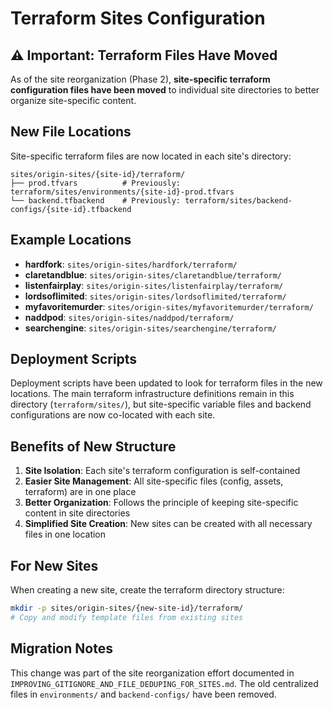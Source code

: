 # Terraform Sites Configuration

## ⚠️ Important: Terraform Files Have Moved

As of the site reorganization (Phase 2), **site-specific terraform configuration files have been moved** to individual site directories to better organize site-specific content.

## New File Locations

Site-specific terraform files are now located in each site's directory:

```
sites/origin-sites/{site-id}/terraform/
├── prod.tfvars          # Previously: terraform/sites/environments/{site-id}-prod.tfvars
└── backend.tfbackend    # Previously: terraform/sites/backend-configs/{site-id}.tfbackend
```

## Example Locations

- **hardfork**: `sites/origin-sites/hardfork/terraform/`
- **claretandblue**: `sites/origin-sites/claretandblue/terraform/`
- **listenfairplay**: `sites/origin-sites/listenfairplay/terraform/`
- **lordsoflimited**: `sites/origin-sites/lordsoflimited/terraform/`
- **myfavoritemurder**: `sites/origin-sites/myfavoritemurder/terraform/`
- **naddpod**: `sites/origin-sites/naddpod/terraform/`
- **searchengine**: `sites/origin-sites/searchengine/terraform/`

## Deployment Scripts

Deployment scripts have been updated to look for terraform files in the new locations. The main terraform infrastructure definitions remain in this directory (`terraform/sites/`), but site-specific variable files and backend configurations are now co-located with each site.

## Benefits of New Structure

1. **Site Isolation**: Each site's terraform configuration is self-contained
2. **Easier Site Management**: All site-specific files (config, assets, terraform) are in one place
3. **Better Organization**: Follows the principle of keeping site-specific content in site directories
4. **Simplified Site Creation**: New sites can be created with all necessary files in one location

## For New Sites

When creating a new site, create the terraform directory structure:

```bash
mkdir -p sites/origin-sites/{new-site-id}/terraform/
# Copy and modify template files from existing sites
```

## Migration Notes

This change was part of the site reorganization effort documented in `IMPROVING_GITIGNORE_AND_FILE_DEDUPING_FOR_SITES.md`. The old centralized files in `environments/` and `backend-configs/` have been removed.